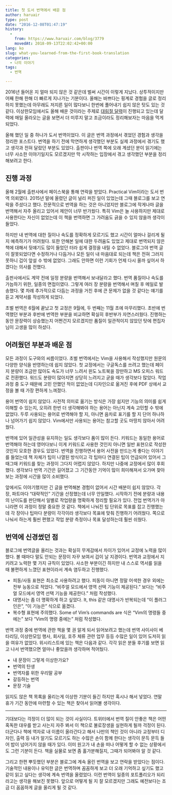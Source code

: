 ```yaml
---
title: 첫 도서 번역에서 배운 점
author: haruair
type: post
date: "2016-12-08T01:47:19"
history:
  - 
    from: https://www.haruair.com/blog/3779
    movedAt: 2018-09-13T22:02:42+00:00
lang: ko
slug: what-you-learned-from-the-first-book-translation
categories:
  - 나의 이야기
tags:
  - 번역

---
```

2016년 들어온 지 얼마 되지 않은 것 같은데 벌써 시간이 이렇게 지났다. 상투적이지만 어째 한해 한해 더 빠르게 지나가는 기분이다. 올해는 바쁘다는 핑계로 경험을 글로 정리하지 못했는데 아무래도 저지른 일이 많다보니 한번에 풀어내기 쉽지 않은 탓도 있는 것 같다. 이상한모임에서도 올해 배운 것이라는 주제로 [대림절 달력][1]이 진행되고 있는데 달력에 매일 올라오는 글을 보면서 더 미루지 말고 조금이라도 정리해보자는 마음을 먹게 되었다.

올해 했던 일 중 하나가 도서 번역이었다. 이 글은 번역 과정에서 겪었던 경험과 생각을 정리한 포스트다. 번역을 하기 전에 막연하게 생각했던 부분도 실제 과정에서 겪기도 했고 생각과 전혀 달랐던 부분도 있었다. 출판이나 번역 쪽에 오래 계셨던 분이 읽기에는 너무 사소한 이야기일지도 모르겠지만 막 시작하는 입장에서 겪고 생각했던 부분을 정리해보려고 한다.

## 진행 과정

올해 2월에 출판사에서 페이스북을 통해 연락을 받았다. Practical Vim이라는 도서 번역 의뢰였다. 2015년 말에 올렸던 글이 널리 퍼진 일이 있었는데 그때 블로그를 보고 연락을 주셨다고 했다. 전문적으로 번역을 하는 것은 아니었지만 블로그에 작게나마 글을 번역해서 자주 올리고 있어서 제안이 너무 반가웠다. 특히 Vim은 늘 사용하지만 제대로 사용한다는 자신이 없었는데 이 책을 번역하면 그 가려움도 긁을 수 있지 않을까 생각이 들었다.

하지만 내 번역에 대한 질이나 속도를 정확하게 모르기도 했고 시간이 얼마나 걸리게 될지 예측하기가 어려웠다. 또한 안해본 일에 대한 두려움도 있었고 제대로 번역되지 않은 책에 대해서 뒷얘기도 많이 들었던 터라 쉽게 결정을 내릴 수 없었다. 블로그야 번역 글이 잘못되었다면 수정하거나 다듬거나 모든 일이 내 마음대로 되는데 책은 전혀 그러지 못하니 겁이 앞설 수 밖에 없었다. 그래도 안하면 이런 기회가 언제 다시 올까 싶어서 하겠다는 의사를 전했다.

출판사에서도 계약 전에 일정 분량을 번역해서 보내달라고 했다. 번역 품질이나 속도를 가늠하기 위한, 일종의 면접이였다. 그렇게 여러 장 분량을 번역해서 며칠 후 메일로 발송했다. 몇 차례 추가적으로 다듬는 과정을 거친 후에 큰 문제가 없을 것 같다는 얘기를 듣고 계약서를 작성하게 되었다.

초벌 번역은 6월에 끝났고 첫 교정은 9월에, 두 번째는 11월 초에 마무리했다. 초반에 번역했던 부분과 후반에 번역한 부분을 비교하면 확실히 후반부가 자연스러웠다. 진행하는 동안 문장력이 상승했는지 어쩐건지 모르겠지만 품질이 일관적이지 않았던 탓에 편집자님이 고생을 많이 하셨다.

## 어려웠던 부분과 배운 점

모든 과정이 도구와의 씨름이었다. 초벌 번역에서는 Vim을 사용해서 작성했지만 원문의 다양한 양식을 반영하는데 쉽지 않았다. 첫 교정에서는 구글독스를 쓰려고 했는데 페이지 분량이 조금만 많아도 속도가 너무 느려서 윈도 노트북을 장만하고 MS 오피스 워드로 전환했다. 워드도 분량이 많아지면 상당히 느려지고 굳을 때가 생각보다 많았다. 작업 과정 중 도구 때문에 고민 안했던 적이 없었는데 디자인으로 옮겨진 후에 PDF 상에서 교정을 볼 때 가장 편하게 느껴졌다.

용어 번역이 쉽지 않았다. 사전적 의미로 옮기는 방식은 가장 쉽지만 기능의 의미를 쉽게 이해할 수 있는지, 오히려 한번 더 생각해봐야 하는 용어는 아닌지 계속 고민할 수 밖에 없었다. 두루 사용되는 용어로 번역해야 할 지, 아니면 음차로 표기를 할 지 단어 하나하나 넘어가기 쉽지 않았다. Vim에서만 사용되는 용어는 참고할 곳도 마땅치 않아서 어려웠다.

번역에 있어 일관성을 유지하는 일도 생각보다 품이 많이 든다. 키워드는 동일한 용어로 번역해야 하는데 영어다보니 이게 키워드로 사용한 것인지 아니면 일반 표현으로 작성한 것인지 모호한 경우도 있었다. 번역을 진행하면서 용어 사전을 만드는게 좋다는 이야기를 들었는데 책 자체가 팁이 나열된 방식이고 각 팁마다 연결된 팁이 언급되어 있어서 그때그때 키워드를 찾는 과정이 그다지 어렵지 않았다. 하지만 나중에 교정에서 많이 후회했다. 생각보다 번역 기간은 길어졌고 그 기간동안 기억이 많이 희미해져서 오가며 찾아보는 과정에 시간을 많이 소비했다.

앞에서도 이야기했지만 긴 글을 번역해본 경험이 없어서 시간 배분이 쉽지 않았다. 각 장, 파트마다 &#8220;대략적인&#8221; 기간을 산정했는데 너무 안일했다. 시작하기 전에 분량과 내용의 난이도를 판단해서 일별로 작업량을 명확하게 정리할 필요가 있다. 전업 번역가가 아니라면 이 과정이 정말 중요한 것 같다. 책에서 나눠진 팁 단위로 목표를 잡고 진행했는데 각 장이나 팁마다 분량이 각각이라 생각보다 목표에 맞춰 진행하기 어려웠다. 쪽으로 나눠서 하는게 훨씬 편했고 작업 분량 측정이나 목표 달성하는데 훨씬 쉬웠다.

## 번역에 신경썼던 점

블로그에 번역글을 올리는 것과는 확실히 무게감에서 차이가 있어서 교정에 노력을 많이 했다. 볼 때마다 말도 안되는 문장이 자꾸 보여서 겁이 날 지경이다. 번역과 교정에서 지키려고 노력한 몇 가지 규칙이 있었다. 사소한 부분이긴 하지만 내 스스로 역서를 읽을 때 불편하게 느꼈던 표현이라서 계속 염두하고 진행했다.

  * 피동/사동 표현은 최소로 사용하려고 했다. 피동이 아니면 정말 어색한 경우 외에는 전부 능동으로 적었다. &#8220;비주얼 모드에서 영역 선택 기능이 제공된다.&#8221; 보다는 &#8220;비주얼 모드에서 영역 선택 기능을 제공한다.&#8221; 처럼 작성했다.
  * 대명사는 좀 더 명확하게 하고 싶었다. It, this 같은 대명사가 반복되는데 &#8220;이 플러그인은&#8221;, &#8220;이 기능은&#8221; 식으로 옮겼다.
  * 복수형 표현에 주의했다. Some of Vim&#8217;s commands are 식은 &#8220;Vim의 명령들 중에는&#8221; 보다 &#8220;Vim의 명령 중에는&#8221; 처럼 작성했다.

번역 과정 중에 번역에 관한 책을 몇 권 알게 되서 읽어보려고 했는데 번역 사이사이 베타리딩, 이상한모임 행사, 회사일, 호주 체류 관련 업무 등등 수많은 일이 있어 도저히 읽을 여유가 없었다. 위시리스트에 있는 책은 다음과 같다. 각각 읽은 분들 후기를 보면 읽고 나서 번역했으면 얼마나 좋았을까 생각하며 적어뒀다.

  * 내 문장이 그렇게 이상한가요?
  * 번역의 탄생
  * 번역자를 위한 우리말 공부
  * 갈등하는 번역
  * 문장 기술

읽지도 않은 책 목록을 올리는게 이상한 기분이 들긴 하지만 혹시나 해서 넣었다. 연말 휴가 기간 동안에 마련할 수 있는 책은 찾아서 읽어볼 생각이다.

* * *

기대보다는 걱정이 더 많이 되는 것이 사실이다. 트위터에서 번역 질이 안좋은 책은 어떤 혹독한 대우를 받고 사는지 자주 봐서 이 책으로 불로장생을 실현하게 될까 걱정이 된다. 더군다나 책에 역자로 내 이름이 올라간다고 해서 나만의 책인 것이 아니라 교정부터 디자인, 출력 등 내가 알기도 모르기도 하는 수많은 손이 함께 한다는 생각이 문득 문득 들어 밥이 넘어가지 않을 때가 있다. 이미 원고가 내 손을 떠나 어떻게 할 수 없는 상황에서도 그런 기분이 든다. 책을 실물로 보면 좀 홀가분해질지, 그때가 되어봐야 알 것 같다.

그리고 한편 뿌듯했던 부분은 블로그에 계속 올린 번역을 보고 연락을 받았다는 점이다. 기술적인 내용이나 유익한 글은 번역하며 꼼꼼하게 보고 더 오래 기억하고 싶기도 했고 같이 읽고 싶다는 생각에 계속 번역을 올렸었다. 이런 번역이 일종의 포트폴리오가 되리라고는 생각을 해보진 못했다. 앞으로 어떻게 될 지 잘 모르겠지만 그래도 예전보다는 조금 더 꼼꼼하게 글을 올리게 될 것 같다.

 [1]: http://1225.weirdx.io